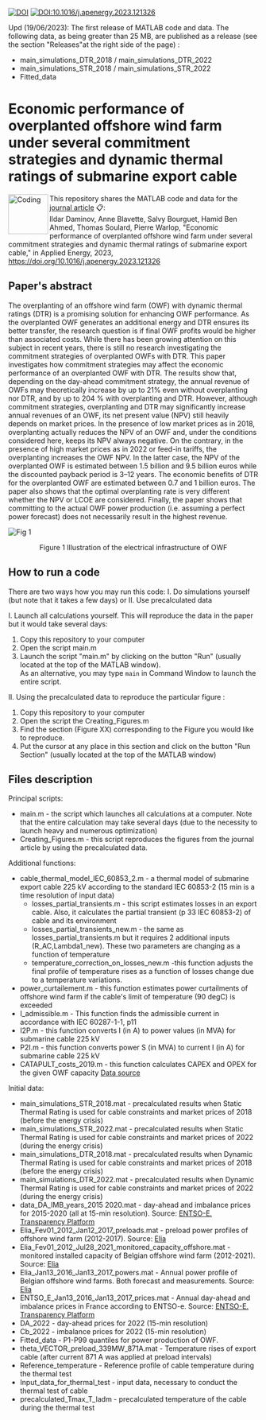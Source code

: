 [![DOI](https://zenodo.org/badge/568253498.svg)](https://zenodo.org/doi/10.5281/zenodo.12510334)
[![DOI:10.1016/j.apenergy.2023.121326](http://img.shields.io/badge/DOI-10.1016/j.apenergy.2023.121326-B31B1B.svg)](https://doi.org/10.1016/j.apenergy.2023.121326)

Upd (19/06/2023): The first release of MATLAB code and data. The following data, as being greater than 25 MB, are published as a release (see the section "Releases"at the right side of the page) :
- main_simulations_DTR_2018 / main_simulations_DTR_2022
- main_simulations_STR_2018 / main_simulations_STR_2022
- Fitted_data

# Economic performance of overplanted offshore wind farm under several commitment strategies and dynamic thermal ratings of submarine export cable
<img align="left" alt="Coding" width="80" src="https://ars.els-cdn.com/content/image/X03062619.jpg">

  
This repository shares the MATLAB code and data for the [journal article](https://authors.elsevier.com/c/1hDc015eif8Gcw) 📋:\
Ildar Daminov, Anne Blavette, Salvy Bourguet, Hamid Ben Ahmed, Thomas Soulard, Pierre Warlop, "Economic performance of overplanted offshore wind farm under several commitment strategies and dynamic thermal ratings of submarine export cable," in Applied Energy, 2023, https://doi.org/10.1016/j.apenergy.2023.121326
  
  
## Paper's abstract
The overplanting of an offshore wind farm (OWF) with dynamic thermal ratings (DTR) is a promising solution for enhancing OWF performance. As the overplanted OWF generates an additional energy and DTR ensures its better transfer, the research question is if final OWF profits would be higher than associated costs. While there has been growing attention on this subject in recent years, there is still no research investigating the commitment strategies of overplanted OWFs with DTR. This paper investigates how commitment strategies may affect the economic performance of an overplanted OWF with DTR. The results show that, depending on the day-ahead commitment strategy, the annual revenue of OWFs may theoretically increase by up to 21% even without overplanting nor DTR, and by up to 204 % with overplanting and DTR. However, although commitment strategies, overplanting and DTR may significantly increase annual revenues of an OWF, its net present value (NPV) still heavily depends on market prices. In the presence of low market prices as in 2018, overplanting actually reduces the NPV of an OWF and, under the conditions considered here, keeps its NPV always negative. On the contrary, in the presence of high market prices as in 2022 or feed-in tariffs, the overplanting increases the OWF NPV. In the latter case, the NPV of the overplanted OWF is estimated between 1.5 billion and 9.5 billion euros while the discounted payback period is 3–12 years. The economic benefits of DTR for the overplanted OWF are estimated between 0.7 and 1 billion euros. The paper also shows that the optimal overplanting rate is very different whether the NPV or LCOE are considered. Finally, the paper shows that committing to the actual OWF power production (i.e. assuming a perfect power forecast) does not necessarily result in the highest revenue.

![Fig 1](https://github.com/Ildar-Daminov/Economic-performance-of-overplanted-offshore-wind-farm-under-several-commitment-strategies-and-DTR/assets/73365375/d6335ae7-4990-4b57-b55b-ed3127a6ed80)
<p align="center">Figure 1 Illustration of the electrical infrastructure of OWF

## How to run a code 
There are two ways how you may run this code: I. Do simulations yourself (but note that it takes a few days) or II. Use precalculated data 
  
I. Launch all calculations yourself. This will reproduce the data in the paper but it would take several days:
1. Copy this repository to your computer 
2. Open the script main.m
3. Launch the script "main.m" by clicking on the button "Run" (usually located at the top of the MATLAB window).\
As an alternative, you may type ```main``` 
in Command Window to launch the entire script. 


II. Using the precalculated data to reproduce the particular figure : 
1. Copy this repository to your computer 
2. Open the script the Creating_Figures.m
3. Find the section (Figure XX) corresponding to the Figure you would like to reproduce. 
4. Put the cursor at any place in this section and click on the button "Run Section" (usually located at the top of the MATLAB window)


## Files description

Principal scripts:
* main.m - the script which launches all calculations at a computer. Note that the entire calculation may take several days (due to the necessity to launch heavy and numerous optimization)
* Creating_Figures.m - this script reproduces the figures from the journal article by using the precalculated data. 

Additional functions: 
* cable_thermal_model_IEC_60853_2.m - a thermal model of submarine export cable 225 kV according to the standard IEC 60853-2 (15 min is a time resolution of input data)
  * losses_partial_transients.m - this script estimates losses in an export cable. Also, it calculates the partial transient (p 33 IEC 60853-2) of cable and its environment  
  * losses_partial_transients_new.m - the same as losses_partial_transients.m but it requires 2 additional inputs (R_AC,Lambda1_new). These two parameters are changing as a function of temperature
  * temperature_correction_on_losses_new.m -this function adjusts the final profile of temperature rises as a function of losses change due to a temperature variations.
* power_curtailement.m - this function estimates power curtailments of offshore wind farm if the cable's limit of temperature (90 degC) is exceeded
* I_admissible.m - This function finds the admissible current in accordance with IEC 60287-1-1, p11
* I2P.m - this function converts I (in A) to power values (in MVA) for submarine cable 225 kV
* P2I.m - this function converts power S (in MVA) to current I (in A) for submarine cable 225 kV
* CATAPULT_costs_2019.m - this function calculates CAPEX and OPEX for the given OWF capacity [Data source](https://guidetoanoffshorewindfarm.com/wind-farm-costs)

Initial data:
* main_simulations_STR_2018.mat - precalculated results when Static Thermal Rating is used for cable constraints and market prices of 2018 (before the energy crisis)
* main_simulations_STR_2022.mat - precalculated results when Static Thermal Rating is used for cable constraints and market prices of 2022 (during the energy crisis)
* main_simulations_DTR_2018.mat - precalculated results when Dynamic Thermal Rating is used for cable constraints and market prices of 2018 (before the energy crisis)
* main_simulations_DTR_2022.mat - precalculated results when Dynamic Thermal Rating is used for cable constraints and market prices of 2022 (during the energy crisis)
* data_DA_IMB_years_2015 2020.mat - day-ahead and imbalance prices for 2015-2020 (all at 15-min resolution). Source: [ENTSO-E. Transparency Platform](https://transparency.entsoe.eu/)
* Elia_Fev01_2012_Jan12_2017_preloads.mat - preload power profiles of offshore wind farm (2012-2017). Source: [Elia](https://www.elia.be/en/grid-data/power-generation/wind-power-generation?csrt=6075160236430889381)
* Elia_Fev01_2012_Jul28_2021_monitored_capacity_offshore.mat - monitored installed capacity of Belgian offshore wind farm (2012-2021). Source: [Elia](https://www.elia.be/en/grid-data/power-generation/wind-power-generation?csrt=6075160236430889381)
* Elia_Jan13_2016_Jan13_2017_powers.mat - Annual power profile of Belgian offshore wind farms. Both forecast and measurements. Source: [Elia](https://www.elia.be/en/grid-data/power-generation/wind-power-generation?csrt=6075160236430889381)
* ENTSO_E_Jan13_2016_Jan13_2017_prices.mat - Annual day-ahead and imbalance prices in France according to ENTSO-e. Source: [ENTSO-E. Transparency Platform](https://transparency.entsoe.eu/)
* DA_2022 - day-ahead prices for 2022 (15-min resolution)
* Cb_2022 - imbalance prices for 2022 (15-min resolution)
* Fitted_data - P1-P99 quantiles for power production of OWF.
* theta_VECTOR_preload_339MW_871A.mat - Temperature rises of export cable (after current 871 A was applied at preload intervals)
* Reference_temperature - Reference profile of cable temperature during the thermal test 
* Input_data_for_thermal_test - input data, necessary to conduct the thermal test of cable 
* precalculated_Tmax_T_Iadm - precalculated temperature of the cable during the thermal test
